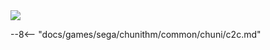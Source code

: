 <img class="header-logo" src="/img/sega/chunithm/crystal/logo.webp">

--8<-- "docs/games/sega/chunithm/common/chuni/c2c.md"
